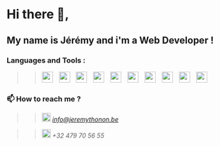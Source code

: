 Hi there 👋,  
============
My name is Jérémy and i'm a Web Developer !
-----------


### Languages and Tools :

>> <img width="25px" style="padding-right:10px" src="https://api.iconify.design/logos:visual-studio-code.svg"> <img width="25px" style="padding-right:10px" src="https://api.iconify.design/vscode-icons:file-type-html.svg"> <img width="25px" style="padding-right:10px" src="https://api.iconify.design/vscode-icons:file-type-css.svg">  <img width="25px" style="padding-right:10px" src="https://api.iconify.design/logos:javascript.svg"> <img width="25px" style="padding-right:10px" src="https://api.iconify.design/logos:mysql.svg"> <img width="25px" style="padding-right:10px" src="https://api.iconify.design/vscode-icons:file-type-node.svg"> <img width="25px" style="padding-right:10px" src="https://api.iconify.design/vscode-icons:file-type-mongo.svg"> <img width="25px" style="padding-right:10px" src="https://api.iconify.design/vscode-icons:file-type-vue.svg"> <img width="25px" style="padding-right:10px" src="https://api.iconify.design/logos:sass.svg"> <img width="25px" style="padding-right:10px" src="https://cdn.jsdelivr.net/gh/devicons/devicon/icons/angularjs/angularjs-original.svg" />
          





### 📫 How to reach me ?  

>> <img width="20" src="https://api.iconify.design/logos/mailgun-icon.svg"> *<a href="mailto:info@jeremythonon.be"> info@jeremythonon.be</a>*

>> <img width="20" src="https://api.iconify.design/noto-v1:telephone-receiver.svg"> *+32 479 70 56 55*


